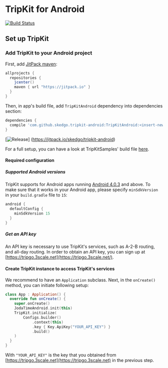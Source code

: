# TripKit for Android
[![Build Status](https://travis-ci.org/skedgo/tripkit-android.svg?branch=dev)](https://travis-ci.org/skedgo/tripkit-android)

## Set up TripKit

### Add TripKit to your Android project

First, add [JitPack maven](https://jitpack.io/):

```groovy
allprojects {
  repositories {
    jcenter()
    maven { url "https://jitpack.io" }
  }
}
```

Then, in app's build file, add `TripKitAndroid` dependency into dependencies section:

```groovy
dependencies {
  compile 'com.github.skedgo.tripkit-android:TripKitAndroid:<insert-newest-version-here>'
}
```
[![Release](https://jitpack.io/v/skedgo/tripkit-android.svg)]
(https://jitpack.io/skedgo/tripkit-android)

For a full setup, you can have a look at TripKitSamples' build file [here](https://github.com/skedgo/tripkit-android/blob/dev/TripKitSamples/build.gradle).

#### Required configuration

##### Supported Android versions

TripKit supports for Android apps running [Android 4.0.3](https://developer.android.com/about/versions/android-4.0.3.html) and above. To make sure that it works in your Android app, please specify `minSdkVersion` in your `build.gradle` file to `15`:

```groovy
android {
  defaultConfig {
    minSdkVersion 15
  }
}
```

##### Get an API key

An API key is necessary to use TripKit's services, such as A-2-B routing, and all-day routing. In order to obtain an API key, you can sign up at [https://tripgo.3scale.net](https://tripgo.3scale.net/).

#### Create TripKit instance to access TripKit's services

We recommend to have an `Application` subclass. Next, in the `onCreate()` method, you can initiate following setup:

```kotlin
class App : Application() {
  override fun onCreate() {
    super.onCreate()
    JodaTimeAndroid.init(this)
    TripKit.initialize(
        Configs.builder()
            .context(this)
            .key { Key.ApiKey("YOUR_API_KEY") }
            .build()
    )
  }
}

```

With `"YOUR_API_KEY"` is the key that you obtained from [https://tripgo.3scale.net](https://tripgo.3scale.net) in the previous step.
